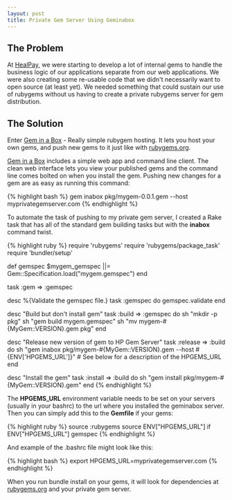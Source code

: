 ```yaml
---
layout: post
title: Private Gem Server Using Geminabox
---
```


The Problem
-----------

At [HealPay](http://www.healpay.com), we were starting to develop a lot of internal gems to handle the business logic of our applications separate from our web applications. We were also creating some re-usable code that we didn't necessarily want to open source (at least yet). We needed something that could sustain our use of rubygems without us having to create a private rubygems server for gem distribution.

The Solution
------------

Enter [Gem in a Box](https://github.com/cwninja/geminabox) - Really simple rubygem hosting. It lets you host your own gems, and push new gems to it just like with [rubygems.org](http://rubygems.org).

[Gem in a Box](https://github.com/cwninja/geminabox) includes a simple web app and command line client. The clean web interface lets you view your published gems and the command line comes bolted on when you install the gem. Pushing new changes for a gem are as easy as running this command:

{% highlight bash %}
gem inabox pkg/mygem-0.0.1.gem --host myprivategemserver.com
{% endhighlight %}

To automate the task of pushing to my private gem server, I created a Rake task that has all of the standard gem building tasks but with the **inabox** command twist.

{% highlight ruby %}
require 'rubygems'
require 'rubygems/package_task'
require 'bundler/setup'

def gemspec
  $mygem_gemspec ||= Gem::Specification.load("mygem.gemspec")
end

task :gem => :gemspec

desc %{Validate the gemspec file.}
task :gemspec do
  gemspec.validate
end

desc "Build but don't install gem"
task :build => :gemspec do
  sh "mkdir -p pkg"
  sh "gem build mygem.gemspec"
  sh "mv mygem-#{MyGem::VERSION}.gem pkg"
end

desc "Release new version of gem to HP Gem Server"
task :release => :build do
  sh "gem inabox pkg/mygem-#{MyGem::VERSION}.gem --host #{ENV['HPGEMS_URL']}" # See below for a description of the HPGEMS_URL 
end

desc "Install the gem"
task :install => :build do
  sh "gem install pkg/mygem-#{MyGem::VERSION}.gem"
end
{% endhighlight %}

The **HPGEMS_URL** environment variable needs to be set on your servers (usually in your bashrc) to the url where you installed the geminabox server. Then you can simply add this to the **Gemfile** if your gems:

{% highlight ruby %}
source :rubygems
source ENV["HPGEMS_URL"] if ENV["HPGEMS_URL"]
gemspec
{% endhighlight %}

And example of the .bashrc file might look like this:

{% highlight bash %}
export HPGEMS_URL=myprivategemserver.com
{% endhighlight %}

When you run bundle install on your gems, it will look for dependencies at [rubygems.org](http://rubygems.org) and your private gem server.